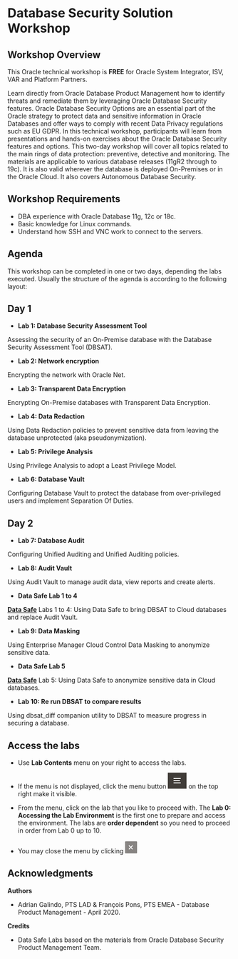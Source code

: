 # Database Security Solution Workshop #

## Workshop Overview ##

This Oracle technical workshop is **FREE** for Oracle System Integrator, ISV, VAR and Platform Partners.

Learn directly from Oracle Database Product Management how to identify threats and remediate them by leveraging Oracle Database Security features. Oracle Database Security Options are an essential part of the Oracle strategy to protect data and sensitive information in Oracle Databases and offer ways to comply with recent Data Privacy regulations such as EU GDPR. In this technical workshop, participants will learn from presentations and hands-on exercises about the Oracle Database Security features and options. This two-day workshop will cover all topics related to the main rings of data protection: preventive, detective and monitoring. The materials are applicable to various database releases (11gR2 through to 19c). It is also valid wherever the database is deployed On-Premises or in the Oracle Cloud. It also covers Autonomous Database Security.

## Workshop Requirements

* DBA experience with Oracle Database 11g, 12c or 18c.
* Basic knowledge for Linux commands.
* Understand how SSH and VNC work to connect to the servers.

## Agenda

This workshop can be completed in one or two days, depending the labs executed. Usually the structure of the agenda is according to the following layout:

## Day 1

* **Lab 1: Database Security Assessment Tool**

Assessing the security of an On-Premise database with the Database Security Assessment Tool (DBSAT).

- **Lab 2: Network encryption**

Encrypting the network with Oracle Net.

- **Lab 3: Transparent Data Encryption**

Encrypting On-Premise databases with Transparent Data Encryption.

- **Lab 4: Data Redaction**

Using Data Redaction policies to prevent sensitive data from leaving the database unprotected (aka pseudonymization).

- **Lab 5: Privilege Analysis**

Using Privilege Analysis to adopt a Least Privilege Model.

- **Lab 6: Database Vault**

Configuring Database Vault to protect the database from over-privileged users and implement Separation Of Duties.

## Day 2

- **Lab 7: Database Audit**

Configuring Unified Auditing and Unified Auditing policies.

- **Lab 8: Audit Vault**

Using Audit Vault to manage audit data, view reports and create alerts.

- **Data Safe Lab 1 to 4**

[**Data Safe**](../DataSafe/ "Data Safe Labs") Labs 1 to 4: Using Data Safe to bring DBSAT to Cloud databases and replace Audit Vault.

- **Lab 9: Data Masking**

Using Enterprise Manager Cloud Control Data Masking to anonymize sensitive data.

- **Data Safe Lab 5**

[**Data Safe**](../DataSafe/ "Data Safe Labs") Lab 5: Using Data Safe to anonymize sensitive data in Cloud databases.

- **Lab 10: Re run DBSAT to compare results**

Using dbsat_diff companion utility to DBSAT to measure progress in securing a database.


## Access the labs ##

- Use **Lab Contents** menu on your right to access the labs.
- If the menu is not displayed, click the menu button ![](./images/menu-button.png "") on the top right  make it visible.
- From the menu, click on the lab that you like to proceed with. The **Lab 0: Accessing the Lab Environment** is the first one to prepare and access the environment. The labs are **order dependent** so you need to proceed in order from Lab 0 up to 10.


- You may close the menu by clicking ![](./images/menu-close.png "")

## Acknowledgments

**Authors**

- Adrian Galindo, PTS LAD & François Pons, PTS EMEA - Database Product Management - April 2020.

**Credits**

- Data Safe Labs based on the materials from Oracle Database Security Product Management Team.
